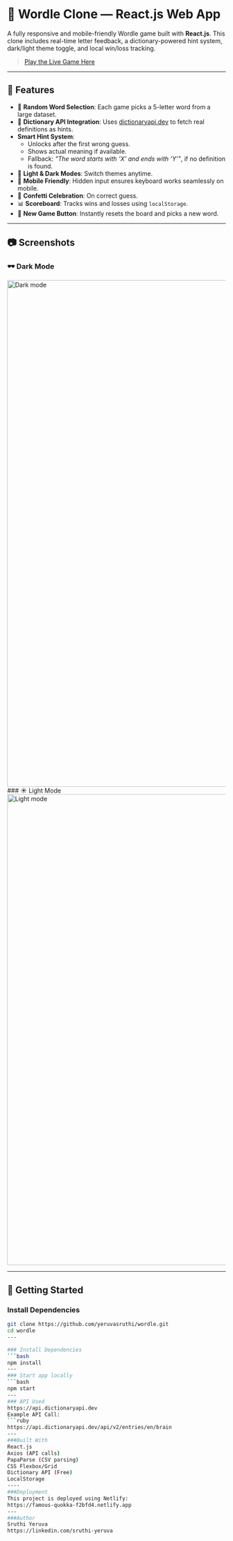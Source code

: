 # 🎯 Wordle Clone — React.js Web App

A fully responsive and mobile-friendly Wordle game built with **React.js**. This clone includes real-time letter feedback, a dictionary-powered hint system, dark/light theme toggle, and local win/loss tracking.

> [Play the Live Game Here](https://famous-quokka-f2bfd4.netlify.app)

---

## 🧩 Features

- 🎲 **Random Word Selection**: Each game picks a 5-letter word from a large dataset.
- 📖 **Dictionary API Integration**: Uses [dictionaryapi.dev](https://dictionaryapi.dev) to fetch real definitions as hints.
- **Smart Hint System**:
  - Unlocks after the first wrong guess.
  - Shows actual meaning if available.
  - Fallback: _"The word starts with ‘X’ and ends with ‘Y’"_, if no definition is found.
- 🎨 **Light & Dark Modes**: Switch themes anytime.
- 📱 **Mobile Friendly**: Hidden input ensures keyboard works seamlessly on mobile.
- 🎉 **Confetti Celebration**: On correct guess.
- 📊 **Scoreboard**: Tracks wins and losses using `localStorage`.
- 🔄 **New Game Button**: Instantly resets the board and picks a new word.

---

## 📷 Screenshots

### 🕶️ Dark Mode
<img width="1165" alt="Dark mode" src="https://github.com/user-attachments/assets/9d117181-ecd5-4df4-93a5-5086ed905a6d" />
### ☀️ Light Mode
<img width="1083" alt="Light mode" src="https://github.com/user-attachments/assets/7b34b7a7-637c-4857-abbd-4aac0e3dbd1c" />

---

## 🚀 Getting Started

### Install Dependencies

```bash
git clone https://github.com/yeruvasruthi/wordle.git
cd wordle
---

### Install Dependencies
```bash
npm install
---
### Start app locally
```bash
npm start
---
### API Used
https://api.dictionaryapi.dev
Example API Call:
```ruby
https://api.dictionaryapi.dev/api/v2/entries/en/brain
---
###Built With
React.js
Axios (API calls)
PapaParse (CSV parsing)
CSS Flexbox/Grid
Dictionary API (Free)
LocalStorage
----
###Deployment
This project is deployed using Netlify:
https://famous-quokka-f2bfd4.netlify.app
---
###Author
Sruthi Yeruva
https://linkedin.com/sruthi-yeruva
